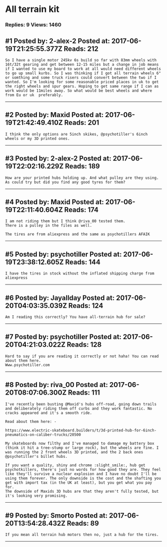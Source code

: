 # All terrain kit

### Replies: 9 Views: 1460

## \#1 Posted by: 2-alex-2 Posted at: 2017-06-19T21:25:55.377Z Reads: 212

```
So I have a single motor 245kv 6s build so far with 83mm wheels with 16t/32t gearing and get between 12-15 miles but a change in job means if I wanted to use my board to work at all would need different wheels to go up small kurbs. So I was thinking if I got all terrain wheels 6" or somthing and some truck risers could convert between the two if I wanted. So I'm looking for some reasonable priced places in uk to get the right wheels and spur gears. Hoping to get same range if I can as work would be 11miles away. So what would be best wheels and where from Eu or uk  preferably.
```

---
## \#2 Posted by: Maxid Posted at: 2017-06-19T21:42:49.410Z Reads: 201

```
I think the only options are 5inch skikes, @psychotiller's 6inch wheels or my 3D printed ones.
```

---
## \#3 Posted by: 2-alex-2 Posted at: 2017-06-19T22:02:16.229Z Reads: 189

```
How are your printed hubs holding up. And what pulley are they using. As could try but did you find any good tyres for them?
```

---
## \#4 Posted by: Maxid Posted at: 2017-06-19T22:11:40.604Z Reads: 174

```
I am not riding them but I think @riva_00 tested them.
There is a pulley in the files as well.

The tires are from aliexpress and the same as psychotillers AFAIK
```

---
## \#5 Posted by: psychotiller Posted at: 2017-06-19T23:38:12.605Z Reads: 144

```
I have the tires in stock without the inflated shipping charge from aliexpress
```

---
## \#6 Posted by: Jayallday Posted at: 2017-06-20T04:03:35.039Z Reads: 124

```
Am I reading this correctly? You have all-terrain hub for sale?
```

---
## \#7 Posted by: psychotiller Posted at: 2017-06-20T04:21:03.022Z Reads: 128

```
Hard to say if you are reading it correctly or not haha! You can read about them here.
Www.psychotiller.com
```

---
## \#8 Posted by: riva_00 Posted at: 2017-06-20T08:07:06.300Z Reads: 111

```
I've recently been busting @Maxid's hubs off-road, going down trails and deliberately riding them off curbs and they work fantastic. No cracks appeared and it's a smooth ride.

Read about them here: -

https://www.electric-skateboard.builders/t/3d-printed-hub-for-6inch-pneumatics-on-caliber-trucks/20500

My skateboards now filthy and I've managed to damage my battery box (think it hit a tree-stump or large rock), but the wheels are fine. I was running the 2 front wheels 3D printed, and the 2 back ones @psychotiller's billet hubs.

If you want a quality, shiny and chrome :slight_smile:, hub get psychotkillers, there's just no words for how good they are. They feel like they'll survive a nuclear explosion and I have no doubt I'll be using them forever. The only downside is the cost and the shafting you get with import tax (in the UK at least), but you get what you pay for.
The downside of Maxids 3D hubs are that they aren't fully tested, but it's looking very promising.
```

---
## \#9 Posted by: Smorto Posted at: 2017-06-20T13:54:28.432Z Reads: 89

```
If you mean all terrain hub motors then no, just a hub for the tires.
```

---
